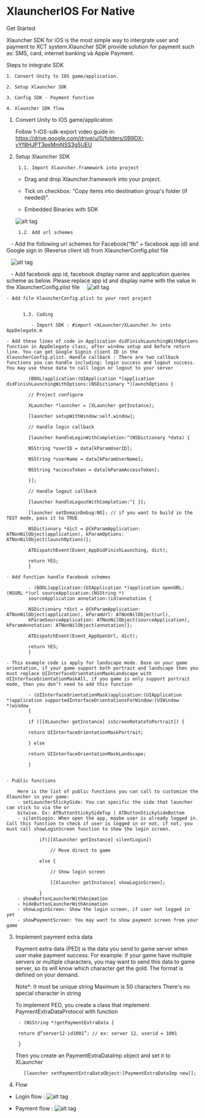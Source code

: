 # XlauncherIOS For Native
Get Started

Xlauncher SDK for iOS is the most simple way to intergrate user and payment to XCT system.Xlauncher SDK provide solution for payment such as: SMS, card, internet banking và Apple Payment.

Steps to integrate SDK

    1. Convert Unity to IOS game/application.

    2. Setup Xlauncher SDK

    3. Config SDK - Payment function

    4. Xlauncher SDK flow


1. Convert Unity to IOS game/application

    Follow 1-iOS-sdk-export video guide in: https://drive.google.com/drive/u/0/folders/0B9DX-vYf8HJPT3pxMmNSS3g5UEU

2. Setup Xlauncher SDK

        1.1. Import Xlauncher.framework into project

    - Drag and drop Xlauncher.framework into your project.

    - Tick on checkbox: “Copy items into destination group's folder (if needed)”.

    - Embedded Binaries with SDK

    ![alt tag](https://github.com/xctcorporation/XlauncherIOS/blob/master/Images/addEmbled.png)

        1.2. Add url schemes

    - Add the following url schemes for Facebook(“fb” + facebook app id) and Google sign in (Reverse client id) from XlauncherConfig.plist file
    
    ![alt tag](https://github.com/xctcorporation/XlauncherIOS/blob/master/Images/addFbSchemes.png)

    - Add facebook app id, facebook display name and application queries scheme as below. Please replace app id and display name with the value in the XlauncherConfig.plist file 
     ![alt tag](https://github.com/xctcorporation/XlauncherIOS/blob/master/Images/addFbId.png)

    - Add file XlauncherConfig.plist to your root project


          1.3. Coding

             - Import SDK : #import <XLauncher/XLauncher.h> into AppDelegate.m

    - Add these lines of code in Application didFinishLaunchingWithOptions function in AppDelegate class, after window setup and before return line. You can get Google Signin client ID in the XlauncherConfig.plist. Handle callback : There are two callback functions you can handle including: login success and logout success. You may use these data to call login or logout to your server

            (BOOL)application:(UIApplication *)application didFinishLaunchingWithOptions:(NSDictionary *)launchOptions {
    
            // Project configure
    
            XLauncher *launcher = [XLauncher getInstance];
    
            [launcher setupWithWindow:self.window];
            
            // Handle login callback

            [launcher handleLoginWithCompletion:^(NSDictionary *data) { 

            NSString *userID = data[kParamUserID];

            NSString *userName = data[kParamUserName];

            NSString *accessToken = data[kParamAccessToken]; 

            }]; 
            
            // Handle logout callback

            [launcher handleLogoutWithCompletion:^{ }];
    
            [launcher setDomainDebug:NO]; // if you want to build in the TEST mode, pass it to TRUE

            NSDictionary *dict = @{kParamApplication: ATNonNilObject(application), kParamOptions: ATNonNilObject(launchOptions)}; 

            ATDispatchEvent(Event_AppDidFinishLaunching, dict);    

            return YES;
            }
            
    - Add function handle Facebook schemes 

            - (BOOL)application:(UIApplication *)application openURL:(NSURL *)url sourceApplication:(NSString *)
            sourceApplication annotation:(id)annotation { 

            NSDictionary *dict = @{kParamApplication: ATNonNilObject(application), kParamUrl: ATNonNilObject(url), 
            kParamSourceApplication: ATNonNilObject(sourceApplication), kParamAnnotation: ATNonNilObject(annotation)}; 

            ATDispatchEvent(Event_AppOpenUrl, dict); 

            return YES; 
            }

    - This example code is apply for landscape mode. Base on your game orientation, if your game support both portrait and landscape then you must replace UIInterfaceOrientationMaskLandscape with UIInterfaceOrientationMaskAll, if you game is only support portrait mode, then you don’t need to add this function

            - (UIInterfaceOrientationMask)application:(UIApplication *)application supportedInterfaceOrientationsForWindow:(UIWindow *)window
            { 

            if ([[XLauncher getInstance] isScreenRotateToPortrait]) { 

            return UIInterfaceOrientationMaskPortrait; 

            } else 	
            
            return UIInterfaceOrientationMaskLandscape; 
            
            } 


    - Public functions

        Here is the list of public functions you can call to customize the Xlauncher in your game: 
        - setLauncherStickySide: You can specific the side that launcher can stick to via the or 
        bitwise. Ex: ATButtonStickySideTop | ATButtonStickySideBottom 
        - silentLogin: When open the app, maybe user is already logged in. Call this function to check if user is logged in or not, if not, you must call showLoginScreen function to show the login screen. 
        
                if([[Xlauncher getInstance] silentLogin])
                
                    // Move direct to game
                        
                else {
                
                    // Show login screen
                    
                    [[Xlauncher getInstance] showLoginScreen];
            
                }
        - showButtonLauncherWithAnimation 
        - hideButtonLauncherWithAnimation
        - showLoginScreen: Show the login screen, if user not logged in yet
        - showPaymentScreen: You may want to show payment screen from your game

3. Implement payment extra data

    Payment extra data (PED) is the data you send to game server when user make payment success. For example: if your game have multiple servers or multiple characters, you may want to send this data to game server, so its will know which character get the gold. The format is defined on your demand. 
    
    Note*: 
    It must be unique string
    Maximum is 50 characters
    There's no special character in string

    To implement PED, you create a class that implement PaymentExtraDataProtocol with function

        - (NSString *)getPaymentExtraData { 

        return @“server12-id1001”; // ex: server 12, userid = 1001

        }

    Then you create an PaymentExtraDataImp object and set it to XLauncher

          [launcher setPaymentExtraDataObject:[PaymentExtraDataImp new]];

    
4. Flow

- Login flow : 
![alt tag](https://github.com/xctcorporation/XlauncherIOS/blob/master/Images/loginFlow.png)

- Payment flow :
![alt tag](https://github.com/xctcorporation/XlauncherIOS/blob/master/Images/PaymentFlow.png)
